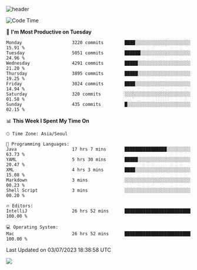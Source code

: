 ![header](https://capsule-render.vercel.app/api?type=Egg&color=timeAuto&height=300&section=header&text=PoPo&fontSize=90&animation=fadeIn)

  <!--START_SECTION:waka-->
![Code Time](http://img.shields.io/badge/Code%20Time-973%20hrs%2050%20mins-blue)

📅 **I'm Most Productive on Tuesday** 

```text
Monday                   3220 commits        ████░░░░░░░░░░░░░░░░░░░░░   15.91 % 
Tuesday                  5051 commits        ██████░░░░░░░░░░░░░░░░░░░   24.96 % 
Wednesday                4291 commits        █████░░░░░░░░░░░░░░░░░░░░   21.20 % 
Thursday                 3895 commits        █████░░░░░░░░░░░░░░░░░░░░   19.25 % 
Friday                   3024 commits        ████░░░░░░░░░░░░░░░░░░░░░   14.94 % 
Saturday                 320 commits         ░░░░░░░░░░░░░░░░░░░░░░░░░   01.58 % 
Sunday                   435 commits         █░░░░░░░░░░░░░░░░░░░░░░░░   02.15 % 
```


📊 **This Week I Spent My Time On** 

```text
🕑︎ Time Zone: Asia/Seoul

💬 Programming Languages: 
Java                     17 hrs 7 mins       ████████████████░░░░░░░░░   63.73 % 
YAML                     5 hrs 30 mins       █████░░░░░░░░░░░░░░░░░░░░   20.47 % 
XML                      4 hrs 3 mins        ████░░░░░░░░░░░░░░░░░░░░░   15.08 % 
Markdown                 3 mins              ░░░░░░░░░░░░░░░░░░░░░░░░░   00.23 % 
Shell Script             3 mins              ░░░░░░░░░░░░░░░░░░░░░░░░░   00.20 % 

🔥 Editors: 
IntelliJ                 26 hrs 52 mins      █████████████████████████   100.00 % 

💻 Operating System: 
Mac                      26 hrs 52 mins      █████████████████████████   100.00 % 
```


 Last Updated on 03/07/2023 18:38:58 UTC
<!--END_SECTION:waka-->



<img src="https://capsule-render.vercel.app/api?type=Egg&color=timeAuto&height=300&section=footer&text=PoPo&fontSize=90&animation=fadeIn&reversal=true" />
